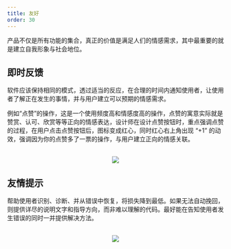```yaml
---
title: 友好
order: 30
---
```


产品不仅是所有功能的集合，真正的价值是满足人们的情感需求，其中最重要的就是建立自我形象与社会地位。

## 即时反馈

软件应该保持相同的模式，透过适当的反应，在合理的时间内通知使用者，让使用者了解正在发生的事情，并与用户建立可以预期的情感需求。

例如“点赞”的操作，这是一个使用频度高和情感度高的操作，点赞的寓意实际就是赞赏、认可、欣赏等等正向的情感表达，设计师在设计点赞按钮时，重点强调点赞的过程，在用户点击点赞按钮后，图标变成红心，同时红心右上角出现 “+1” 的动效，强调因为你的点赞多了一票的操作，与用户建立正向的情感关联。

<br/>

<div align=center>
<img src="assets/images/principle/feedback.png" />
</div>

## 友情提示

帮助使用者识别、诊断、并从错误中恢复，将损失降到最低。如果无法自动挽回，则提供详尽的说明文字和指导方向，而非难以理解的代码。最好能在告知使用者发生错误的同时一并提供解决方法。

<br/>

<div align=center>
<img src="assets/images/principle/prompt.png" />
</div>